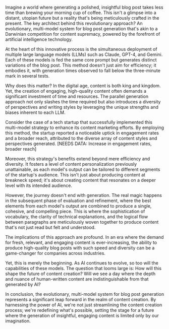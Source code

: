 Imagine a world where generating a polished, insightful blog post takes less time than brewing your morning cup of coffee. This isn't a glimpse into a distant, utopian future but a reality that's being meticulously crafted in the present. The key architect behind this revolutionary approach? An evolutionary, multi-model system for blog post generation that's akin to a Darwinian competition for content supremacy, powered by the forefront of artificial intelligence technology.

At the heart of this innovative process is the simultaneous deployment of multiple large language models (LLMs) such as Claude, GPT-4, and Gemini. Each of these models is fed the same core prompt but generates distinct variations of the blog post. This method doesn't just aim for efficiency; it embodies it, with generation times observed to fall below the three-minute mark in several tests.

Why does this matter? In the digital age, content is both king and kingdom. Yet, the creation of engaging, high-quality content often demands a significant investment of time and resources. The parallel generation approach not only slashes the time required but also introduces a diversity of perspectives and writing styles by leveraging the unique strengths and biases inherent to each LLM.

Consider the case of a tech startup that successfully implemented this multi-model strategy to enhance its content marketing efforts. By employing this method, the startup reported a noticeable uptick in engagement rates and a broader reach, attributed to the diverse array of content styles and perspectives generated. [NEEDS DATA: Increase in engagement rates, broader reach]

Moreover, this strategy's benefits extend beyond mere efficiency and diversity. It fosters a level of content personalization previously unattainable, as each model's output can be tailored to different segments of the startup's audience. This isn't just about producing content at breakneck speed; it's about creating content that resonates on a deeper level with its intended audience.

However, the journey doesn't end with generation. The real magic happens in the subsequent phase of evaluation and refinement, where the best elements from each model's output are combined to produce a single, cohesive, and compelling piece. This is where the sophistication of vocabulary, the clarity of technical explanations, and the logical flow between paragraphs are meticulously woven together to produce content that's not just read but felt and understood.

The implications of this approach are profound. In an era where the demand for fresh, relevant, and engaging content is ever-increasing, the ability to produce high-quality blog posts with such speed and diversity can be a game-changer for companies across industries.

Yet, this is merely the beginning. As AI continues to evolve, so too will the capabilities of these models. The question that looms large is: How will this shape the future of content creation? Will we see a day where the depth and nuance of human-written content are indistinguishable from that generated by AI?

In conclusion, the evolutionary, multi-model system for blog post generation represents a significant leap forward in the realm of content creation. By harnessing the power of AI, we're not just streamlining the content creation process; we're redefining what's possible, setting the stage for a future where the generation of insightful, engaging content is limited only by our imagination.